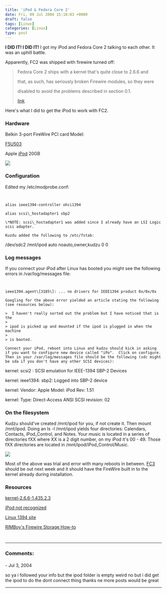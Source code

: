 ```yaml
---
title: 'iPod & Fedora Core 2'
date: Fri, 09 Jul 2004 15:18:03 +0000
draft: false
tags: [Linux]
categories: [Linux]
type: post
---
```


**I DID IT! I DID IT!** I got my iPod and Fedora Core 2 talking to each other. It was an uphill battle.

Apparently, FC2 was shipped with firewire turned off:

> Fedora Core 2 ships with a kernel that's quite close to 2.6.6 and
>
> that, as such, has seriously broken Firewire modules, so they were
>
> disabled to avoid the problems described in section 0.1.
>
> [link](http://www.ic.unicamp.br/%7Eoliva/snapshots/FC2-firewire/0README)

Here's what I did to get the iPod to work with FC2.

### Hardware

Belkin 3-port FireWire PCI card Model:

[F5U503](http://catalog.belkin.com/IWCatProductPage.process?Merchant_Id=&Section_Id=1969&pcount=&Product_Id=149022)

Apple [iPod](http://www.apple.com/ipod/index.html) 20GB

![](http://jroller.com/resources/jmrodri/ipod.jpg)

### Configuration

Edited my /etc/modprobe.conf:

```


alias ieee1394-controller ohci1394

alias scsi\_hostadapter1 sbp2

\*NOTE: scsi\_hostadapter1 was added since I already have an LSI Logic scsi adapter.

Kuzdu added the following to /etc/fstab:

```


/dev/sdc2  /mnt/ipod  auto  noauto,owner,kudzu 0 0

### Log messages

If you connect your iPod after Linux has booted you might see the following errors in /var/log/messages file:

```


ieee1394.agent\[3185\]: ... no drivers for IEEE1394 product 0x/0x/0x

Googling for the above error yielded an article stating the following (see resources below):

>  I haven't really sorted out the problem but I have noticed that is the
>
> ipod is picked up and mounted if the ipod is plugged in when the machine
>
> is booted.

Connect your iPod, reboot into Linux and kudzu should kick in asking if you want to configure new device called "iPo".  Click on configure.  Then in your /var/log/messages file should be the following (sdc might be sda if you don't have any other SCSI devices):

```


kernel: scsi2 : SCSI emulation for IEEE-1394 SBP-2 Devices

kernel: ieee1394: sbp2: Logged into SBP-2 device

kernel:  Vendor: Apple     Model: iPod Rev: 1.51

kernel:  Type:   Direct-Access         ANSI SCSI revision: 02

### On the filesystem

Kudzu should've created /mnt/ipod for you, if not create it. Then mount /mnt/ipod.  Doing an ls -l /mnt/ipod yields four directories: Calendars, Contacts, iPod\_Control, and Notes.  Your music is located in a series of directories fXX where XX is a 2 digit number,  on my iPod it's 00 - 49.  Those fXX directories are located in /mnt/ipod/iPod\_Control/Music.

![](http://fedora.redhat.com/images/header-fedora_logo.png)

Most of the above was trial and error with many reboots in between.  [FC3](http://fedora.redhat.com/participate/schedule/) should be out next week and it should have the FireWire built in to the kernel already during installation.

### Resources

[kernel-2.6.6-1.435.2.3](http://fedoranews.org/updates/FEDORA-2004-205.shtml)

[iPod not recognized](http://www.linux.ie/pipermail/ilug/2004-June/016218.html)

[Linux 1394 site](http://www.linux1394.org/)

[RIMBoy's Firewire Storage How-to](http://www.rimboy.com/firewire/#dh)


```
```
```
```
---
### Comments:
####
[]( "earobinson111@hotmail.com") - <time datetime="2004-07-28 20:49:05">Jul 3, 2004</time>

so ya i followed your info but the ipod folder is empty weird no but i did get the ipod to do the dont connect thing thanks ne more posts would be great
<hr />
